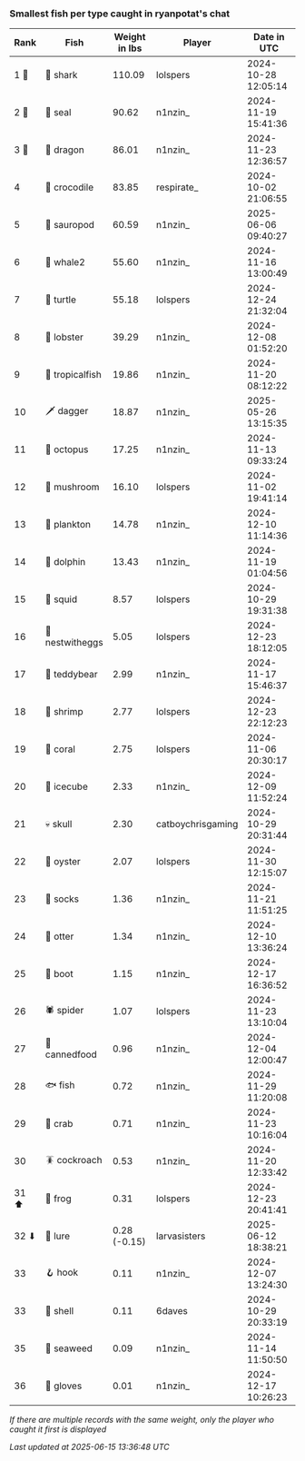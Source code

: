 ### Smallest fish per type caught in ryanpotat's chat
| Rank | Fish | Weight in lbs | Player | Date in UTC |
|------|--------|-----------|---------|------|
| 1 🥇  | 🦈 shark | 110.09 | lolspers | 2024-10-28 12:05:14 |
| 2 🥈  | 🦭 seal | 90.62 | n1nzin_ | 2024-11-19 15:41:36 |
| 3 🥉  | 🐉 dragon | 86.01 | n1nzin_ | 2024-11-23 12:36:57 |
| 4  | 🐊 crocodile | 83.85 | respirate_ | 2024-10-02 21:06:55 |
| 5  | 🦕 sauropod | 60.59 | n1nzin_ | 2025-06-06 09:40:27 |
| 6  | 🐋 whale2 | 55.60 | n1nzin_ | 2024-11-16 13:00:49 |
| 7  | 🐢 turtle | 55.18 | lolspers | 2024-12-24 21:32:04 |
| 8  | 🦞 lobster | 39.29 | n1nzin_ | 2024-12-08 01:52:20 |
| 9  | 🐠 tropicalfish | 19.86 | n1nzin_ | 2024-11-20 08:12:22 |
| 10  | 🗡️ dagger | 18.87 | n1nzin_ | 2025-05-26 13:15:35 |
| 11  | 🐙 octopus | 17.25 | n1nzin_ | 2024-11-13 09:33:24 |
| 12  | 🍄 mushroom | 16.10 | lolspers | 2024-11-02 19:41:14 |
| 13  | 🦠 plankton | 14.78 | n1nzin_ | 2024-12-10 11:14:36 |
| 14  | 🐬 dolphin | 13.43 | n1nzin_ | 2024-11-19 01:04:56 |
| 15  | 🦑 squid | 8.57 | lolspers | 2024-10-29 19:31:38 |
| 16  | 🪺 nestwitheggs | 5.05 | lolspers | 2024-12-23 18:12:05 |
| 17  | 🧸 teddybear | 2.99 | n1nzin_ | 2024-11-17 15:46:37 |
| 18  | 🦐 shrimp | 2.77 | lolspers | 2024-12-23 22:12:23 |
| 19  | 🪸 coral | 2.75 | lolspers | 2024-11-06 20:30:17 |
| 20  | 🧊 icecube | 2.33 | n1nzin_ | 2024-12-09 11:52:24 |
| 21  | 💀 skull | 2.30 | catboychrisgaming | 2024-10-29 20:31:44 |
| 22  | 🦪 oyster | 2.07 | lolspers | 2024-11-30 12:15:07 |
| 23  | 🧦 socks | 1.36 | n1nzin_ | 2024-11-21 11:51:25 |
| 24  | 🦦 otter | 1.34 | n1nzin_ | 2024-12-10 13:36:24 |
| 25  | 👢 boot | 1.15 | n1nzin_ | 2024-12-17 16:36:52 |
| 26  | 🕷️ spider | 1.07 | lolspers | 2024-11-23 13:10:04 |
| 27  | 🥫 cannedfood | 0.96 | n1nzin_ | 2024-12-04 12:00:47 |
| 28  | 🐟 fish | 0.72 | n1nzin_ | 2024-11-29 11:20:08 |
| 29  | 🦀 crab | 0.71 | n1nzin_ | 2024-11-23 10:16:04 |
| 30  | 🪳 cockroach | 0.53 | n1nzin_ | 2024-11-20 12:33:42 |
| 31 ⬆ | 🐸 frog | 0.31 | lolspers | 2024-12-23 20:41:41 |
| 32 ⬇ | 🎏 lure | 0.28 (-0.15) | larvasisters | 2025-06-12 18:38:21 |
| 33  | 🪝 hook | 0.11 | n1nzin_ | 2024-12-07 13:24:30 |
| 33  | 🐚 shell | 0.11 | 6daves | 2024-10-29 20:33:19 |
| 35  | 🌿 seaweed | 0.09 | n1nzin_ | 2024-11-14 11:50:50 |
| 36  | 🧤 gloves | 0.01 | n1nzin_ | 2024-12-17 10:26:23 |

_If there are multiple records with the same weight, only the player who caught it first is displayed_

_Last updated at 2025-06-15 13:36:48 UTC_